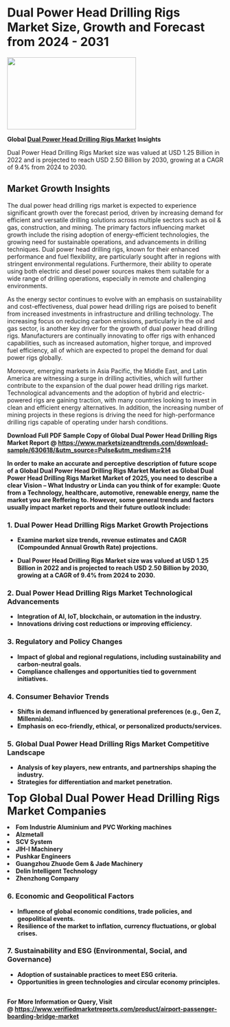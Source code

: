 <H1>Dual Power Head Drilling Rigs Market Size, Growth and Forecast from 2024 - 2031</H1><img class="aligncenter size-medium wp-image-584254" src="https://thirdeyenews.in/wp-content/uploads/2024/09/Global-Market-Research-300x168.jpeg" alt="" width="300" height="168" /><p><strong>Global&nbsp;<a href="https://www.marketsizeandtrends.com/download-sample/630618/&amp;utm_source=Pulse&amp;utm_medium=214">Dual Power Head Drilling Rigs Market</a> Insights</strong></p><p>Dual Power Head Drilling Rigs Market size was valued at USD 1.25 Billion in 2022 and is projected to reach USD 2.50 Billion by 2030, growing at a CAGR of 9.4% from 2024 to 2030.</p><p><h2>Market Growth Insights</h2> <p>The dual power head drilling rigs market is expected to experience significant growth over the forecast period, driven by increasing demand for efficient and versatile drilling solutions across multiple sectors such as oil & gas, construction, and mining. The primary factors influencing market growth include the rising adoption of energy-efficient technologies, the growing need for sustainable operations, and advancements in drilling techniques. Dual power head drilling rigs, known for their enhanced performance and fuel flexibility, are particularly sought after in regions with stringent environmental regulations. Furthermore, their ability to operate using both electric and diesel power sources makes them suitable for a wide range of drilling operations, especially in remote and challenging environments.</p> <p><strong></strong></p> <p>As the energy sector continues to evolve with an emphasis on sustainability and cost-effectiveness, dual power head drilling rigs are poised to benefit from increased investments in infrastructure and drilling technology. The increasing focus on reducing carbon emissions, particularly in the oil and gas sector, is another key driver for the growth of dual power head drilling rigs. Manufacturers are continually innovating to offer rigs with enhanced capabilities, such as increased automation, higher torque, and improved fuel efficiency, all of which are expected to propel the demand for dual power rigs globally.</p> <p>Moreover, emerging markets in Asia Pacific, the Middle East, and Latin America are witnessing a surge in drilling activities, which will further contribute to the expansion of the dual power head drilling rigs market. Technological advancements and the adoption of hybrid and electric-powered rigs are gaining traction, with many countries looking to invest in clean and efficient energy alternatives. In addition, the increasing number of mining projects in these regions is driving the need for high-performance drilling rigs capable of operating under harsh conditions.</p> <p><strong></p><p><span class=""><strong>Download Full PDF Sample Copy of Global Dual Power Head Drilling Rigs Market Report</strong> @ <a href="https://www.marketsizeandtrends.com/download-sample/630618/&amp;utm_source=Pulse&amp;utm_medium=214" target="_blank">https://www.marketsizeandtrends.com/download-sample/630618/&amp;utm_source=Pulse&amp;utm_medium=214</a></span></p><p>In order to make an accurate and perceptive description of future scope of a Global&nbsp;Dual Power Head Drilling Rigs Market Market as Global&nbsp;Dual Power Head Drilling Rigs Market Market of 2025, you need to describe a clear Vision &ndash; What Industry or Linda can you think of for example: Quote from a Technology, healthcare, automotive, renewable energy, name the market you are Reffering to. However, some general trends and factors usually impact market reports and their future outlook include:</p><h3>1.&nbsp;<strong>Dual Power Head Drilling Rigs Market Growth Projections</strong></h3><ul><li>Examine market size trends, revenue estimates and CAGR (Compounded Annual Growth Rate) projections.</li><li><p>Dual Power Head Drilling Rigs Market size was valued at USD 1.25 Billion in 2022 and is projected to reach USD 2.50 Billion by 2030, growing at a CAGR of 9.4% from 2024 to 2030.</p></li></ul><h3>2.&nbsp;<strong>Dual Power Head Drilling Rigs Market Technological Advancements</strong></h3><ul><li>Integration of AI, IoT, blockchain, or automation in the industry.</li><li>Innovations driving cost reductions or improving efficiency.</li></ul><h3>3.&nbsp;<strong>Regulatory and Policy Changes</strong></h3><ul><li>Impact of global and regional regulations, including sustainability and carbon-neutral goals.</li><li>Compliance challenges and opportunities tied to government initiatives.</li></ul><h3>4.&nbsp;<strong>Consumer Behavior Trends</strong></h3><ul><li>Shifts in demand influenced by generational preferences (e.g., Gen Z, Millennials).</li><li>Emphasis on eco-friendly, ethical, or personalized products/services.</li></ul><h3>5.&nbsp;<strong>Global Dual Power Head Drilling Rigs Market Competitive Landscape</strong></h3><ul><li>Analysis of key players, new entrants, and partnerships shaping the industry.</li><li>Strategies for differentiation and market penetration.</li></ul><p data-pm-slice="1 1 []"><span style="color: inherit; font-family: inherit; font-size: 25px;">Top Global Dual Power Head Drilling Rigs Market Companies</span></p><div class="" data-test-id=""><p><li>Fom Industrie Aluminium and PVC Working machines</li><li> Alzmetall</li><li> SCV System</li><li> JIH-I Machinery</li><li> Pushkar Engineers</li><li> Guangzhou Zhuode Gem & Jade Machinery</li><li> Delin Intelligent Technology</li><li> Zhenzhong Company</li></p></div><h3>6.&nbsp;<strong>Economic and Geopolitical Factors</strong></h3><ul><li>Influence of global economic conditions, trade policies, and geopolitical events.</li><li>Resilience of the market to inflation, currency fluctuations, or global crises.</li></ul><h3>7.&nbsp;<strong>Sustainability and ESG (Environmental, Social, and Governance)</strong></h3><ul><li>Adoption of sustainable practices to meet ESG criteria.</li><li>Opportunities in green technologies and circular economy principles.</li></ul><h2><strong style="font-size: 14px;">For More Information or Query, Visit @&nbsp;</strong><a style="background-color: #ffffff; font-size: 14px;" href="https://www.marketsizeandtrends.com/report/dual-power-head-drilling-rigs-market/" target="_blank">https://www.verifiedmarketreports.com/product/airport-passenger-boarding-bridge-market</a></h2>
